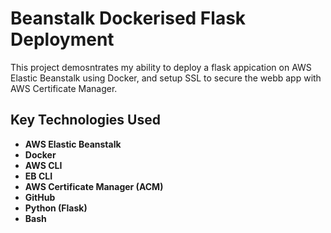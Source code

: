 # Beanstalk Dockerised Flask Deployment

This project demosntrates my ability to deploy a flask appication on AWS Elastic Beanstalk using Docker, and setup SSL to secure the webb app with AWS Certificate Manager.

## Key Technologies Used

- **AWS Elastic Beanstalk**
- **Docker**
- **AWS CLI**
- **EB CLI**
- **AWS Certificate Manager (ACM)**
- **GitHub**
- **Python (Flask)**
- **Bash**
